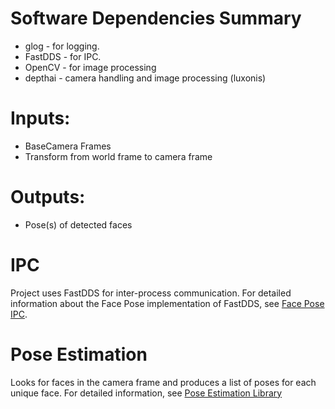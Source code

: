 # Software Dependencies Summary
- glog - for logging.
- FastDDS - for IPC. 
- OpenCV - for image processing
- depthai - camera handling and image processing (luxonis)

# Inputs:
- BaseCamera Frames
- Transform from world frame to camera frame

# Outputs:
- Pose(s) of detected faces

# IPC
Project uses FastDDS for inter-process communication. For detailed information about the Face Pose implementation of
FastDDS, see [Face Pose IPC](ipc/README.md).

# Pose Estimation
Looks for faces in the camera frame and produces a list of poses for each unique face. For detailed information, see
[Pose Estimation Library](pose_estimation/README.md)